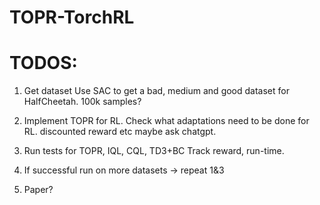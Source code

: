 # TOPR-TorchRL


# TODOS:

1. Get dataset
  Use SAC to get a bad, medium and good dataset for HalfCheetah. 100k samples?

2. Implement TOPR for RL. Check what adaptations need to be done for RL. discounted reward etc maybe ask chatgpt.

3. Run tests for TOPR, IQL, CQL, TD3+BC
  Track reward, run-time.

4. If successful run on more datasets -> repeat 1&3
5. Paper?
